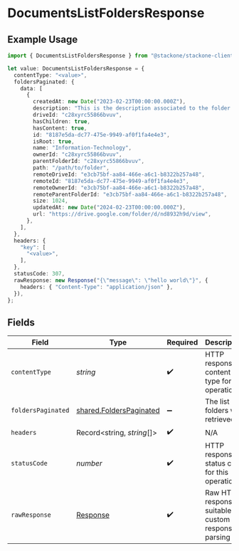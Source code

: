 # DocumentsListFoldersResponse

## Example Usage

```typescript
import { DocumentsListFoldersResponse } from "@stackone/stackone-client-ts/sdk/models/operations";

let value: DocumentsListFoldersResponse = {
  contentType: "<value>",
  foldersPaginated: {
    data: [
      {
        createdAt: new Date("2023-02-23T00:00:00.000Z"),
        description: "This is the description associated to the folder.",
        driveId: "c28xyrc55866bvuv",
        hasChildren: true,
        hasContent: true,
        id: "8187e5da-dc77-475e-9949-af0f1fa4e4e3",
        isRoot: true,
        name: "Information-Technology",
        ownerId: "c28xyrc55866bvuv",
        parentFolderId: "c28xyrc55866bvuv",
        path: "/path/to/folder",
        remoteDriveId: "e3cb75bf-aa84-466e-a6c1-b8322b257a48",
        remoteId: "8187e5da-dc77-475e-9949-af0f1fa4e4e3",
        remoteOwnerId: "e3cb75bf-aa84-466e-a6c1-b8322b257a48",
        remoteParentFolderId: "e3cb75bf-aa84-466e-a6c1-b8322b257a48",
        size: 1024,
        updatedAt: new Date("2024-02-23T00:00:00.000Z"),
        url: "https://drive.google.com/folder/d/nd8932h9d/view",
      },
    ],
  },
  headers: {
    "key": [
      "<value>",
    ],
  },
  statusCode: 307,
  rawResponse: new Response("{\"message\": \"hello world\"}", {
    headers: { "Content-Type": "application/json" },
  }),
};
```

## Fields

| Field                                                                     | Type                                                                      | Required                                                                  | Description                                                               |
| ------------------------------------------------------------------------- | ------------------------------------------------------------------------- | ------------------------------------------------------------------------- | ------------------------------------------------------------------------- |
| `contentType`                                                             | *string*                                                                  | :heavy_check_mark:                                                        | HTTP response content type for this operation                             |
| `foldersPaginated`                                                        | [shared.FoldersPaginated](../../../sdk/models/shared/folderspaginated.md) | :heavy_minus_sign:                                                        | The list of folders was retrieved.                                        |
| `headers`                                                                 | Record<string, *string*[]>                                                | :heavy_check_mark:                                                        | N/A                                                                       |
| `statusCode`                                                              | *number*                                                                  | :heavy_check_mark:                                                        | HTTP response status code for this operation                              |
| `rawResponse`                                                             | [Response](https://developer.mozilla.org/en-US/docs/Web/API/Response)     | :heavy_check_mark:                                                        | Raw HTTP response; suitable for custom response parsing                   |